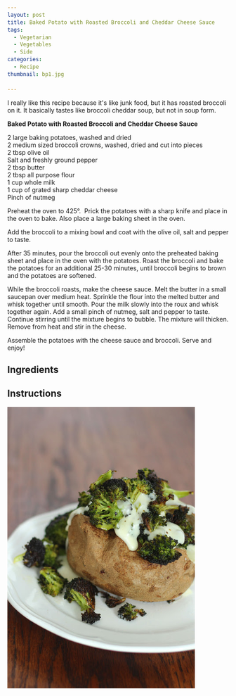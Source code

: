 ```yaml
---
layout: post
title: Baked Potato with Roasted Broccoli and Cheddar Cheese Sauce
tags:
  - Vegetarian
  - Vegetables
  - Side
categories:
  - Recipe
thumbnail: bp1.jpg

---
```


I really like this recipe because it's like junk food, but it has roasted broccoli on it. It basically tastes like broccoli cheddar soup, but not in soup form.  
  
**Baked Potato with Roasted Broccoli and Cheddar Cheese Sauce**  
  
2 large baking potatoes, washed and dried  
2 medium sized broccoli crowns, washed, dried and cut into pieces  
2 tbsp olive oil  
Salt and freshly ground pepper  
2 tbsp butter  
2 tbsp all purpose flour  
1 cup whole milk  
1 cup of grated sharp cheddar cheese  
Pinch of nutmeg  
  
Preheat the oven to 425°.  Prick the potatoes with a sharp knife and place in the oven to bake. Also place a large baking sheet in the oven.  
  
Add the broccoli to a mixing bowl and coat with the olive oil, salt and pepper to taste.   
  
After 35 minutes, pour the broccoli out evenly onto the preheated baking sheet and place in the oven with the potatoes. Roast the broccoli and bake the potatoes for an additional 25-30 minutes, until broccoli begins to brown and the potatoes are softened.  
  
While the broccoli roasts, make the cheese sauce. Melt the butter in a small saucepan over medium heat. Sprinkle the flour into the melted butter and whisk together until smooth. Pour the milk slowly into the roux and whisk together again. Add a small pinch of nutmeg, salt and pepper to taste. Continue stirring until the mixture begins to bubble. The mixture will thicken. Remove from heat and stir in the cheese.   
  
Assemble the potatoes with the cheese sauce and broccoli. Serve and enjoy!

## Ingredients



## Instructions







![Image of Baked Potato with Roasted Broccoli and Cheddar Cheese Sauce.](/upload/bp2.jpg)